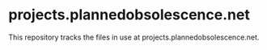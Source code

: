 # projects.plannedobsolescence.net

This repository tracks the files in use at projects.plannedobsolescence.net.